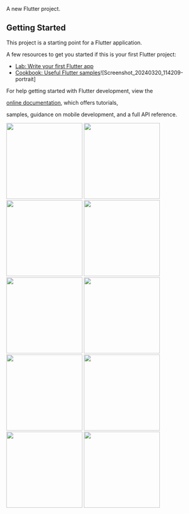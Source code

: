 
A new Flutter project.

## Getting Started

This project is a starting point for a Flutter application.

A few resources to get you started if this is your first Flutter project:

- [Lab: Write your first Flutter app](https://docs.flutter.dev/get-started/codelab)
- [Cookbook: Useful Flutter samples](https://docs.flutter.dev/cookbook)![Screenshot_20240320_114209-portrait]



For help getting started with Flutter development, view the


[online documentation](https://docs.flutter.dev/), which offers tutorials,

samples, guidance on mobile development, and a full API reference.


<p>
  <img src = "https://github.com/Rajputniraj6983/resumeapp/assets/143181391/9d46dc9d-e6c9-42d0-961c-59d475ca4614" width=200>
  <img src = "https://github.com/Rajputniraj6983/resumeapp/assets/143181391/1512b590-9956-4641-8c2a-89e080d89422" width=200>
  <img src = "https://github.com/Rajputniraj6983/resumeapp/assets/143181391/a6204b99-fa48-4741-92df-1f8cd0239ff0" width=200>
  <img src = "https://github.com/Rajputniraj6983/resumeapp/assets/143181391/c5873559-9336-47b2-a3e5-0cc4715417e3" width=200>
  <img src = "https://github.com/Rajputniraj6983/resumeapp/assets/143181391/9c4c012e-7763-4e31-973e-65ab1150eff9" width=200>
  <img src = "https://github.com/Rajputniraj6983/resumeapp/assets/143181391/d0d81a04-91b8-4135-b2bc-1767df6e75b1" width=200>
  <img src = "https://github.com/Rajputniraj6983/resumeapp/assets/143181391/b06fc47f-eb87-4975-a862-8367a67a70b0" width=200>
  <img src = "https://github.com/Rajputniraj6983/resumeapp/assets/143181391/3fbb8662-7c4b-404e-854b-0a8d2cc020ca" width=200>
  <img src = "https://github.com/Rajputniraj6983/resumeapp/assets/143181391/cef41a57-a871-479d-9e4e-c2ce89c2d1da" width=200>
  <img src = "https://github.com/Rajputniraj6983/resumeapp/assets/143181391/e9817fad-2fb6-4f9c-88ee-a56013b9d2c0" width=200>
</p>
